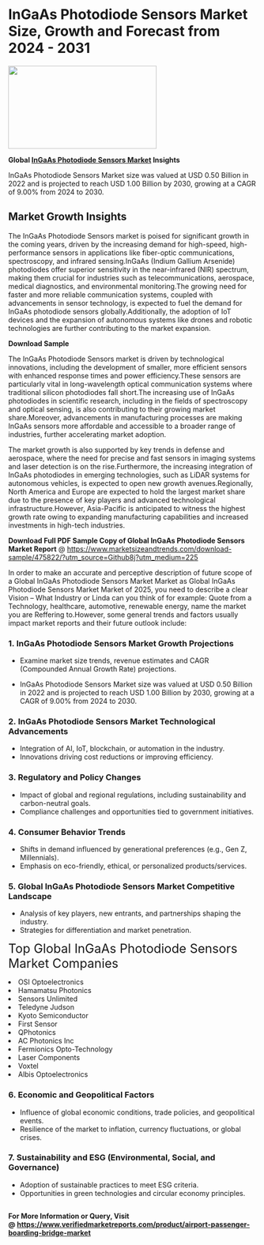 <H1>InGaAs Photodiode Sensors Market Size, Growth and Forecast from 2024 - 2031</H1><img class="aligncenter size-medium wp-image-584254" src="https://thirdeyenews.in/wp-content/uploads/2024/09/Global-Market-Research-300x168.jpeg" alt="" width="300" height="168" /><p><strong>Global&nbsp;<a href="https://www.marketsizeandtrends.com/download-sample/475822/?utm_source=Github8j?utm_medium=225">InGaAs Photodiode Sensors Market</a> Insights</strong></p><p>InGaAs Photodiode Sensors Market size was valued at USD 0.50 Billion in 2022 and is projected to reach USD 1.00 Billion by 2030, growing at a CAGR of 9.00% from 2024 to 2030.</p><p><h2>Market Growth Insights</h2> <p>The InGaAs Photodiode Sensors market is poised for significant growth in the coming years, driven by the increasing demand for high-speed, high-performance sensors in applications like fiber-optic communications, spectroscopy, and infrared sensing.InGaAs (Indium Gallium Arsenide) photodiodes offer superior sensitivity in the near-infrared (NIR) spectrum, making them crucial for industries such as telecommunications, aerospace, medical diagnostics, and environmental monitoring.The growing need for faster and more reliable communication systems, coupled with advancements in sensor technology, is expected to fuel the demand for InGaAs photodiode sensors globally.Additionally, the adoption of IoT devices and the expansion of autonomous systems like drones and robotic technologies are further contributing to the market expansion.</p> <p><strong>Download Sample</strong></p> <p>The InGaAs Photodiode Sensors market is driven by technological innovations, including the development of smaller, more efficient sensors with enhanced response times and power efficiency.These sensors are particularly vital in long-wavelength optical communication systems where traditional silicon photodiodes fall short.The increasing use of InGaAs photodiodes in scientific research, including in the fields of spectroscopy and optical sensing, is also contributing to their growing market share.Moreover, advancements in manufacturing processes are making InGaAs sensors more affordable and accessible to a broader range of industries, further accelerating market adoption.</p> <p>The market growth is also supported by key trends in defense and aerospace, where the need for precise and fast sensors in imaging systems and laser detection is on the rise.Furthermore, the increasing integration of InGaAs photodiodes in emerging technologies, such as LiDAR systems for autonomous vehicles, is expected to open new growth avenues.Regionally, North America and Europe are expected to hold the largest market share due to the presence of key players and advanced technological infrastructure.However, Asia-Pacific is anticipated to witness the highest growth rate owing to expanding manufacturing capabilities and increased investments in high-tech industries.</p> <p><span class=""><strong>Download Full PDF Sample Copy of Global InGaAs Photodiode Sensors Market Report</strong> @ <a href="https://www.marketsizeandtrends.com/download-sample/475822/?utm_source=Github8j?utm_medium=225" target="_blank">https://www.marketsizeandtrends.com/download-sample/475822/?utm_source=Github8j?utm_medium=225</a></span></p><p>In order to make an accurate and perceptive description of future scope of a Global&nbsp;InGaAs Photodiode Sensors Market Market as Global&nbsp;InGaAs Photodiode Sensors Market Market of 2025, you need to describe a clear Vision &ndash; What Industry or Linda can you think of for example: Quote from a Technology, healthcare, automotive, renewable energy, name the market you are Reffering to.However, some general trends and factors usually impact market reports and their future outlook include:</p><h3>1.&nbsp;<strong>InGaAs Photodiode Sensors Market Growth Projections</strong></h3><ul><li>Examine market size trends, revenue estimates and CAGR (Compounded Annual Growth Rate) projections.</li><li><p>InGaAs Photodiode Sensors Market size was valued at USD 0.50 Billion in 2022 and is projected to reach USD 1.00 Billion by 2030, growing at a CAGR of 9.00% from 2024 to 2030.</p></li></ul><h3>2.&nbsp;<strong>InGaAs Photodiode Sensors Market Technological Advancements</strong></h3><ul><li>Integration of AI, IoT, blockchain, or automation in the industry.</li><li>Innovations driving cost reductions or improving efficiency.</li></ul><h3>3.&nbsp;<strong>Regulatory and Policy Changes</strong></h3><ul><li>Impact of global and regional regulations, including sustainability and carbon-neutral goals.</li><li>Compliance challenges and opportunities tied to government initiatives.</li></ul><h3>4.&nbsp;<strong>Consumer Behavior Trends</strong></h3><ul><li>Shifts in demand influenced by generational preferences (e.g., Gen Z, Millennials).</li><li>Emphasis on eco-friendly, ethical, or personalized products/services.</li></ul><h3>5.&nbsp;<strong>Global InGaAs Photodiode Sensors Market Competitive Landscape</strong></h3><ul><li>Analysis of key players, new entrants, and partnerships shaping the industry.</li><li>Strategies for differentiation and market penetration.</li></ul><p data-pm-slice="1 1 []"><span style="color: inherit; font-family: inherit; font-size: 25px;">Top Global InGaAs Photodiode Sensors Market Companies</span></p><div class="" data-test-id=""><p><li>OSI Optoelectronics</li><li> Hamamatsu Photonics</li><li> Sensors Unlimited</li><li> Teledyne Judson</li><li> Kyoto Semiconductor</li><li> First Sensor</li><li> QPhotonics</li><li> AC Photonics Inc</li><li> Fermionics Opto-Technology</li><li> Laser Components</li><li> Voxtel</li><li> Albis Optoelectronics</li></p></div><h3>6.&nbsp;<strong>Economic and Geopolitical Factors</strong></h3><ul><li>Influence of global economic conditions, trade policies, and geopolitical events.</li><li>Resilience of the market to inflation, currency fluctuations, or global crises.</li></ul><h3>7.&nbsp;<strong>Sustainability and ESG (Environmental, Social, and Governance)</strong></h3><ul><li>Adoption of sustainable practices to meet ESG criteria.</li><li>Opportunities in green technologies and circular economy principles.</li></ul><h2><strong style="font-size: 14px;">For More Information or Query, Visit @&nbsp;</strong><a style="background-color: #ffffff; font-size: 14px;" href="https://www.marketsizeandtrends.com/report/ingaas-photodiode-sensors-market/" target="_blank">https://www.verifiedmarketreports.com/product/airport-passenger-boarding-bridge-market</a></h2>
